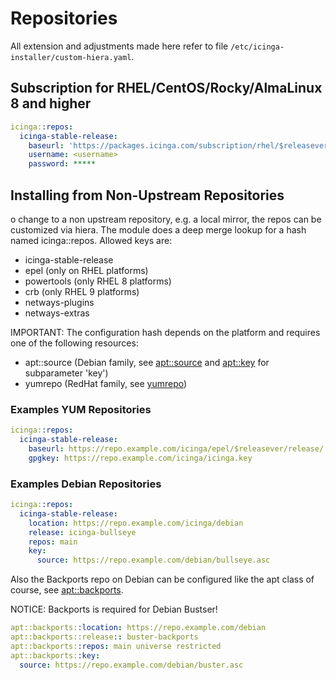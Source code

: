 # Repositories

All extension and adjustments made here refer to file `/etc/icinga-installer/custom-hiera.yaml`.

## Subscription for RHEL/CentOS/Rocky/AlmaLinux 8 and higher

```yaml
icinga::repos:
  icinga-stable-release:
    baseurl: 'https://packages.icinga.com/subscription/rhel/$releasever/release/'
    username: <username>
    password: *****
```

## Installing from Non-Upstream Repositories

o change to a non upstream repository, e.g. a local mirror, the repos can be customized via hiera. The module does a deep merge lookup for a hash named icinga::repos. Allowed keys are:

* icinga-stable-release
* epel (only on RHEL platforms)
* powertools (only RHEL 8 platforms)
* crb (only RHEL 9 platforms)
* netways-plugins
* netways-extras

IMPORTANT: The configuration hash depends on the platform and requires one of the following resources:

* apt::source (Debian family, see [apt::source](https://github.com/puppetlabs/puppetlabs-apt/blob/main/REFERENCE.md#apt--source) and [apt::key](https://github.com/puppetlabs/puppetlabs-apt/blob/main/REFERENCE.md#apt--key) for subparameter 'key')
* yumrepo (RedHat family, see [yumrepo](https://github.com/puppetlabs/puppetlabs-yumrepo_core/blob/main/REFERENCE.md#yumrepo))

### Examples YUM Repositories

```yaml
icinga::repos:
  icinga-stable-release:
    baseurl: https://repo.example.com/icinga/epel/$releasever/release/
    gpgkey: https://repo.example.com/icinga/icinga.key
```

### Examples Debian Repositories

```yaml
icinga::repos:
  icinga-stable-release:
    location: https://repo.example.com/icinga/debian
    release: icinga-bullseye
    repos: main
    key:
      source: https://repo.example.com/debian/bullseye.asc
```
    
Also the Backports repo on Debian can be configured like the apt class of course, see [apt::backports](https://github.com/puppetlabs/puppetlabs-apt/blob/main/REFERENCE.md#apt--backports).

NOTICE: Backports is required for Debian Bustser!

```yaml
apt::backports::location: https://repo.example.com/debian
apt::backports::release:: buster-backports
apt::backports::repos: main universe restricted
apt::backports::key:
  source: https://repo.example.com/debian/buster.asc
```
